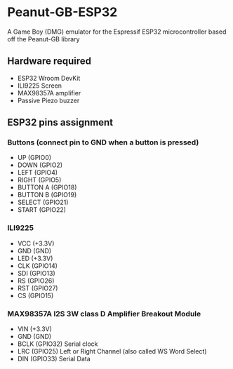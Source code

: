 # Peanut-GB-ESP32
A Game Boy (DMG) emulator for the Espressif ESP32 microcontroller based off the Peanut-GB library

## Hardware required
- ESP32 Wroom DevKit
- ILI9225 Screen
- MAX98357A amplifier
- Passive Piezo buzzer

## ESP32 pins assignment

### Buttons (connect pin to GND when a button is pressed)
- UP (GPIO0)
- DOWN (GPIO2)
- LEFT (GPIO4)
- RIGHT (GPIO5)
- BUTTON A (GPIO18)
- BUTTON B (GPIO19)
- SELECT (GPIO21)
- START (GPIO22)

### ILI9225
- VCC (+3.3V)
- GND (GND)
- LED (+3.3V)
- CLK (GPIO14)
- SDI (GPIO13)
- RS (GPIO26)
- RST (GPIO27)
- CS (GPIO15)

### MAX98357A I2S 3W class D Amplifier Breakout Module
- VIN (+3.3V)
- GND (GND)
- BCLK (GPIO32) Serial clock
- LRC (GPIO25) Left or Right Channel (also called WS Word Select)
- DIN (GPIO33) Serial Data

